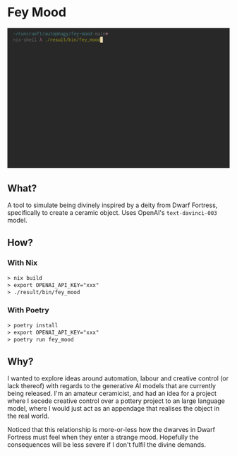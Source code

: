 # Fey Mood

![](output.gif)

## What?

A tool to simulate being divinely inspired by a deity from Dwarf Fortress,
specifically to create a ceramic object. Uses OpenAI's `text-davinci-003` model.

## How?

### With Nix

```
> nix build
> export OPENAI_API_KEY="xxx"
> ./result/bin/fey_mood
```

### With Poetry

```
> poetry install
> export OPENAI_API_KEY="xxx"
> poetry run fey_mood
```

## Why?

I wanted to explore ideas around automation, labour and creative control (or
lack thereof) with regards to the generative AI models that are currently being
released. I'm an amateur ceramicist, and had an idea for a project where I
secede creative control over a pottery project to an large language model, where
I would just act as an appendage that realises the object in the real world.

Noticed that this relationship is more-or-less how the dwarves in Dwarf Fortress
must feel when they enter a strange mood. Hopefully the consequences will be
less severe if I don't fulfil the divine demands.
